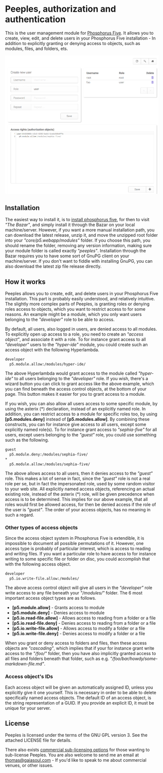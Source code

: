 # Peeples, authorization and authentication

This is the user management module for [Phosphorus Five](https://github.com/polterguy/phosphorusfive). It allows you 
to create, view, edit, and delete users in your Phosphorus Five installation - In addition to explicitly granting or
denying access to objects, such as modules, files, and folders, ets.

![alt screenshot](media/screenshot-main.png)

## Installation

The easiest way to install it, is to [install phosphorus five](https://github.com/polterguy/phosphorusfive),
for then to visit _"The Bazar"_, and simply install it through the Bazar on your local machine/server.
However, if you want a more manual installation path, you can download the latest release,
unzip it, and move the unzipped root folder into your _"core/p5.webapp/modules"_ folder. If you
choose this path, you should rename the folder, removing any version information, making sure
your module folder is called exactly _"peeples"_. Installation through the Bazar
requires you to have some sort of GnuPG client on your machine/server. If you don't want
to fiddle with installing GnuPG, you can also download the latest zip file release directly.

## How it works

Peeples allows you to create, edit, and delete users in your Phosphorus Five installation. This part is probably easily 
understood, and relatively intuitive. The slightly more complex parts of Peeples, is granting roles or denying roles 
access to objects, which you want to restrict access to for some reasons. An example might be a module, which you only
want users belonging to the _"developer"_ role to be able to access.

By default, all users, also logged in users, are denied access to all modules. To explicitly open up access to a role,
you need to create an _"access object"_, and associate it with a role. To for instance grant access to all _"developer"_
users to the _"hyper-ide"_ module, you could create such an access object with the following Hyperlambda.

```
developer
  p5.module.allow:/modules/hyper-ide/
```

The above Hyperlambda would grant access to the module called _"hyper-ide"_ to all users belonging to the _"developer"_
role. If you wish, there's a wizard button you can click to grant access like the above example, which you can find beneath
the access control objects, at the bottom of your page. This button makes it easier for you to grant access to a module.

If you wish, you can also allow all users access to some specific module, by using the asterix (\*) declaration, instead
of an explicitly named role. In addition, you can restrict access to a module for specific roles too, by 
using **[p5.modules.deny]** instead of **[p5.modules.allow]**. By combining these constructs, you can for instance give
access to all users, except some explicitly named role(s). To for instance grant access to _"sephia-five"_ for all
users, except users belonging to the _"guest"_ role, you could use something such as the following.

```
guest
  p5.module.deny:/modules/sephia-five/
*
  p5.module.allow:/modules/sephia-five/
```

The above allows access to all users, then it denies access to the _"guest"_ role. This makes a lot of sense in fact, since
the _"guest"_ role is not a real role per se, but in fact the impersonated role, used by some random visitor to your web site.
All explicitly named access objects, referencing an actual existing role, instead of the asterix (\*) role, will be
given precedence when access is to be determined. This implies for our above example, that all roles would first be
allowed access, for then be denied access if the role of the user is _"guest"_. The order of your access objects, has
no meaning in such a regard.

### Other types of access objects

Since the access object system in Phosphorus Five is extendible, it is impossible to document all possible permutations
of it. However, one access type is probably of particular interest, which is access to reading and writing files. If you want
a particular role to have access to for instance writing to some specific file or folder on disc, you could accomplish that 
with the following access object.

```
developer
  p5.io.write-file.allow:/modules/
```

The above access control object will give all users in the _"developer"_ role write access to any file beneath 
your _"/modules/"_ folder. The 6 most important access object types are as follows.

* __[p5.module.allow]__ - Grants access to module
* __[p5.module.deny]__ - Denies access to module
* __[p5.io.read-file.allow]__ - Allows access to reading from a folder or a file
* __[p5.io.read-file.deny]__ - Denies access to reading from a folder or a file
* __[p5.io.write-file.allow]__ - Allows access to modify a folder or a file
* __[p5.io.write-file.deny]__ - Denies access to modify a folder or a file

When you grant or deny access to folders and files, then these access objects are _"cascading"_, which implies that if
your for instance grant write access to the _"/foo/"_ folder, then you have also implicitly granted access to all
files and folders beneath that folder, such as e.g. _"/foo/bar/howdy/some-markdown-file.md"_.

### Access object's IDs

Each access object will be given an automatically assigned ID, unless you explicitly give it one yourself. This is necessary
in order to be able to delete specifically named access objects. The default ID of an access object, is the string 
representation of a GUID. If you provide an explicit ID, it must be unique for your server.

## License

Peeples is licensed under the terms of the GNU GPL version 3. See the attached LICENSE file for details.

There also exists [commercial sub-licensing options](https://gaiasoul.com/license/) for those wanting to sub-license Peeples. 
You are also welcome to send me an email at thomas@gaiasoul.com - If you'd like to speak to me about commercial venues, or other issues.
